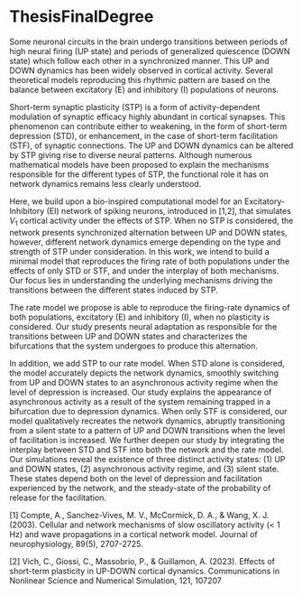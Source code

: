 # ThesisFinalDegree

Some neuronal circuits in the brain undergo transitions between periods of high neural firing (UP state) and periods of generalized quiescence (DOWN state) which follow each other in a synchronized manner. This UP and DOWN dynamics has been widely observed in cortical activity. Several theoretical models reproducing this rhythmic pattern are based on the balance between excitatory (E) and inhibitory (I) populations of neurons. 

Short-term synaptic plasticity (STP) is a form of activity-dependent modulation of synaptic efficacy highly abundant in cortical synapses. This phenomenon can contribute either to weakening, in the form of short-term depression (STD), or enhancement, in the case of short-term facilitation (STF), of synaptic connections. The UP and DOWN dynamics can be altered by STP giving rise to diverse neural patterns. Although numerous mathematical models have been proposed to explain the mechanisms responsible for the different types of STP, the functional role it has on network dynamics remains less clearly understood.

Here, we build upon a bio-inspired computational model for an Excitatory-Inhibitory (EI) network of spiking neurons, introduced in [1,2], that simulates $V_1$ cortical activity under the effects of STP. When no STP is considered, the network presents synchronized alternation between UP and DOWN states, however, different network dynamics emerge depending on the type and strength of STP under consideration. In this work, we intend to build a minimal model that reproduces the firing rate of both populations under the effects of only STD or STF, and under the interplay of both mechanisms. Our focus lies in understanding the underlying mechanisms driving the transitions between the different states induced by STP.

The rate model we propose is able to reproduce the firing-rate dynamics of both populations, excitatory (E) and inhibitory (I), when no plasticity is considered. Our study presents neural adaptation as responsible for the transitions between UP and DOWN states and characterizes the bifurcations that the system undergoes to produce this alternation. 

In addition, we add STP to our rate model. When STD alone is considered, the model accurately depicts the network dynamics, smoothly switching from UP and DOWN states to an asynchronous activity regime when the level of depression is increased. Our study explains the appearance of asynchronous activity as a result of the system remaining trapped in a bifurcation due to depression dynamics. When only STF is considered, our model qualitatively recreates the network dynamics, abruptly transitioning from a silent state to a pattern of UP and DOWN transitions when the level of facilitation is increased. We further deepen our study by integrating the interplay between STD and STF into both the network and the rate model. Our simulations reveal the existence of three distinct activity states: (1) UP and DOWN states, (2) asynchronous activity regime, and (3) silent state. These states depend both on the level of depression and facilitation experienced by the network, and the steady-state of the probability of release for the facilitation.

[1] Compte, A., Sanchez-Vives, M. V., McCormick, D. A., & Wang, X. J. (2003). Cellular and network mechanisms of slow oscillatory activity (< 1 Hz) and wave propagations in a cortical network model. Journal of neurophysiology, 89(5), 2707-2725.

[2] Vich, C., Giossi, C., Massobrio, P., & Guillamon, A. (2023). Effects of short-term plasticity in UP-DOWN cortical dynamics. Communications in Nonlinear Science and Numerical Simulation, 121, 107207